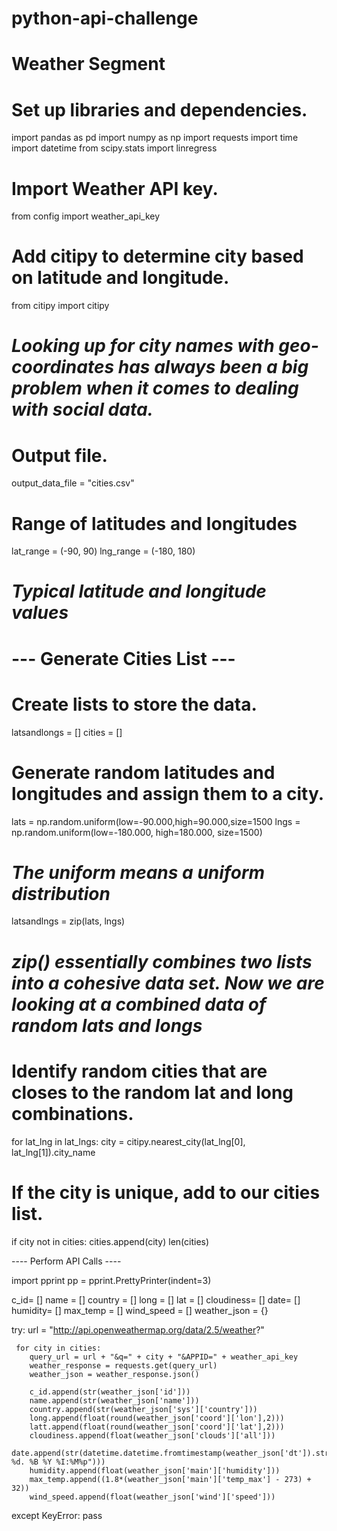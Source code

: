 # python-api-challenge
# Weather Segment

# Set up libraries and dependencies. 
import pandas as pd
import numpy as np
import requests
import time
import datetime
from scipy.stats import linregress

# Import Weather API key. 
from config import weather_api_key 

# Add citipy to determine city based on latitude and longitude.
from citipy import citipy
# _Looking up for city names with geo-coordinates has always been a big problem when it comes to dealing with social data._

# Output file.
output_data_file = "cities.csv"

# Range of latitudes and longitudes
lat_range = (-90, 90)
lng_range = (-180, 180)
# _Typical latitude and longitude values_

# --- Generate Cities List --- 

# Create lists to store the data. 
latsandlongs = [] 
cities = []
# Generate random latitudes and longitudes and assign them to a city. 
lats = np.random.uniform(low=-90.000,high=90.000,size=1500
lngs = np.random.uniform(low=-180.000, high=180.000, size=1500)
# _The uniform means a uniform distribution_
latsandlngs = zip(lats, lngs)
# _zip() essentially combines two lists into a cohesive data set. Now we are looking at a combined data of random lats and longs_
# Identify random cities that are closes to the random lat and long combinations. 
for lat_lng in lat_lngs:
    city = citipy.nearest_city(lat_lng[0], lat_lng[1]).city_name
# If the city is unique, add to our cities list. 
if city not in cities:
  cities.append(city)
len(cities)

---- Perform API Calls ----

import pprint
pp = pprint.PrettyPrinter(indent=3)

c_id= []
name = []
country = []
long = []
lat = []
cloudiness= []
date= []
humidity= []
max_temp = []
wind_speed = []
weather_json = {}

try:
    url = "http://api.openweathermap.org/data/2.5/weather?"
    
     for city in cities:
        query_url = url + "&q=" + city + "&APPID=" + weather_api_key 
        weather_response = requests.get(query_url)
        weather_json = weather_response.json()
        
        c_id.append(str(weather_json['id']))
        name.append(str(weather_json['name']))
        country.append(str(weather_json['sys']['country']))
        long.append(float(round(weather_json['coord']['lon'],2)))
        latt.append(float(round(weather_json['coord']['lat'],2)))
        cloudiness.append(float(weather_json['clouds']['all']))
        date.append(str(datetime.datetime.fromtimestamp(weather_json['dt']).strftime("%A, %d. %B %Y %I:%M%p")))
        humidity.append(float(weather_json['main']['humidity']))
        max_temp.append((1.8*(weather_json['main']['temp_max'] - 273) + 32))
        wind_speed.append(float(weather_json['wind']['speed']))
   
   except KeyError:
    pass                         
  
